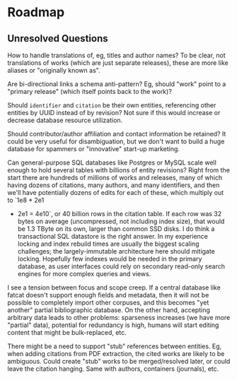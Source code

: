 # Roadmap

## Unresolved Questions

How to handle translations of, eg, titles and author names? To be clear, not
translations of works (which are just separate releases), these are more like
aliases or "originally known as".

Are bi-directional links a schema anti-pattern? Eg, should "work" point to a
"primary release" (which itself points back to the work)?

Should `identifier` and `citation` be their own entities, referencing other
entities by UUID instead of by revision? Not sure if this would increase or
decrease database resource utilization.

Should contributor/author affiliation and contact information be retained? It
could be very useful for disambiguation, but we don't want to build a huge
database for spammers or "innovative" start-up marketing.

Can general-purpose SQL databases like Postgres or MySQL scale well enough to
hold several tables with billions of entity revisions? Right from the start
there are hundreds of millions of works and releases, many of which having
dozens of citations, many authors, and many identifiers, and then we'll have
potentially dozens of edits for each of these, which multiply out to `1e8 * 2e1
* 2e1 = 4e10`, or 40 billion rows in the citation table. If each row was 32
bytes on average (uncompressed, not including index size), that would be 1.3
TByte on its own, larger than common SSD disks. I do think a transactional SQL
datastore is the right answer. In my experience locking and index rebuild times
are usually the biggest scaling challenges; the largely-immutable architecture
here should mitigate locking. Hopefully few indexes would be needed in the
primary database, as user interfaces could rely on secondary read-only search
engines for more complex queries and views.

I see a tension between focus and scope creep. If a central database like
fatcat doesn't support enough fields and metadata, then it will not be possible
to completely import other corpuses, and this becomes "yet another" partial
bibliographic database. On the other hand, accepting arbitrary data leads to
other problems: sparseness increases (we have more "partial" data), potential
for redundancy is high, humans will start editing content that might be
bulk-replaced, etc.

There might be a need to support "stub" references between entities. Eg, when
adding citations from PDF extraction, the cited works are likely to be
ambiguous. Could create "stub" works to be merged/resolved later, or could
leave the citation hanging. Same with authors, containers (journals), etc.
